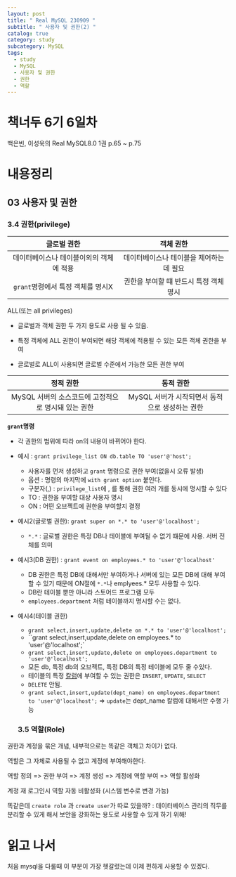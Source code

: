 ```yaml
---
layout: post
title: " Real MySQL 230909 "
subtitle: " 사용자 및 권한(2) "
catalog: true
category: study
subcategory: MySQL
tags:
  - study
  - MySQL
  - 사용자 및 권한
  - 권한
  - 역할
---
```


# 책너두 6기 6일차

백은빈, 이성욱의 Real MySQL8.0 1권 p.65 ~ p.75

# 내용정리

## 03 사용자 및 권한

### 3.4 권한(privilege)

|               글로벌 권한               |                객체 권한                |
| :-------------------------------------: | :-------------------------------------: |
| 데이터베이스나 테이블이외의 객체에 적용 | 데이터베이스나 테이블을 제어하는데 필요 |
|    `grant`명령에서 특정 객체를 명시X    | 권한을 부여할 떄 반드시 특정 객체 명시  |

ALL(또는 all privileges)

- 글로벌과 객체 권한 두 가지 용도로 사용 될 수 있음.

- 특정 객체에 ALL 권한이 부여되면 해당 객체에 적용될 수 있는 모든 객체 권한을 부여
- 글로벌로 ALL이 사용되면 글로벌 수준에서 가능한 모든 권한 부여

|                      정적 권한                      |                   동적 권한                    |
| :-------------------------------------------------: | :--------------------------------------------: |
| MySQL 서버의 소스코드에 고정적으로 명시돼 있는 권한 | MySQL 서버가 시작되면서 동적으로 생성하는 권한 |

**`grant`명령**

- 각 권한의 범위에 따라 on의 내용이 바뀌어야 한다.

- 예시 : `grant privilege_list ON db.table TO 'user'@'host';`

  - 사용자를 먼저 생성하고 `grant` 명령으로 권한 부여(없을시 오류 발생)
  - 옵션 : 명령의 마지막에 `with grant option` 붙인다.
  - 구분자(,) : `privilege_list`에 , 를 통해 권한 여러 개를 동시에 명시할 수 있다
  - TO : 권한을 부여할 대상 사용자 명시
  - ON : 어떤 오브젝트에 권한을 부여할지 결정

- 예시2(글로벌 권한): `grant super on *.* to 'user'@'localhost';`
  - `*.*` : 글로벌 권한은 특정 DB나 테이블에 부여될 수 없기 떄문에 사용. 서버 전체를 의미
- 예시3(DB 권한) : `grant event on employees.* to 'user'@'localhost'`

  - DB 권한은 특정 DB에 대해서만 부여하거나 서버에 있는 모든 DB에 대해 부여할 수 있기 때문에 ON절에 `*.*`나 emplyees.\* 모두 사용할 수 있다.
  - DB란 테이블 뿐만 아니라 스토어드 프로그램 모두
  - `employees.department` 처럼 테이블까지 명시할 수는 없다.

- 예시4(테이블 권한)

  - `grant select,insert,update,delete on *.* to 'user'@'localhost';`
  - ``grant select,insert,update,delete on employees.* to 'user'@'localhost';`
  - `grant select,insert,update,delete on employees.department to 'user'@'localhost';`
  - 모든 db, 특정 db의 오브젝트, 특정 DB의 특정 테이블에 모두 줄 수있다.
  - 테이블의 특정 <u>칼럼</u>에 부여할 수 있는 권한은 `INSERT`, `UPDATE`, `SELECT`
  - `DELETE` 안됨.
  - `grant select,insert,update(dept_name) on employees.department to 'user'@'localhost';` => `update`는 dept_name 칼럼에 대해서만 수행 가능

  ### 3.5 역할(Role)

권한과 계정을 묶은 개념, 내부적으로는 똑같은 객체고 차이가 없다.

역할은 그 자체로 사용될 수 없고 계정에 부여해야한다.

역할 정의 => 권한 부여 => 계정 생성 => 계정에 역할 부여 => 역할 활성화

계정 재 로그인시 역할 자동 비활성화 (시스템 변수로 변경 가능)

똑같은데 `create role` 과 `create user`가 따로 있을까? : 데이터베이스 관리의 직무를 분리할 수 있게 해서 보안을 강화하는 용도로 사용할 수 있게 하기 위해!

# 읽고 나서

처음 mysql을 다룰때 이 부분이 가장 헷갈렸는데 이제 편하게 사용할 수 있겠다.
